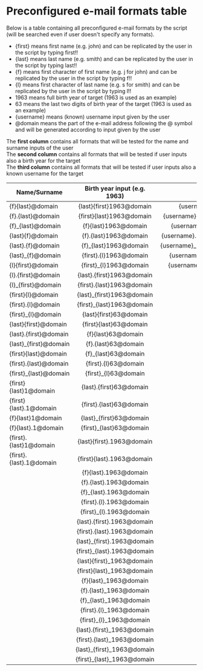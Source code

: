 # Preconfigured e-mail formats table
Below is a table containing all preconfigured e-mail formats by the script (will be searched even if user doesn't specify any formats).
- {first} means first name (e.g. john) and can be replicated by the user in the script by typing first!!
- {last} means last name (e.g. smith) and can be replicated by the user in the script by typing last!!
- {f} means first character of first name (e.g. j for john) and can be replicated by the user in the script by typing f!!
- {l} means first character of last name (e.g. s for smith) and can be replicated by the user in the script by typing l!!
- 1963 means full birth year of target (1963 is used as an example)
- 63 means the last two digits of birth year of the target (1963 is used as an example)
- {username} means (known) username input given by the user
- @domain means the part of the e-mail address following the @ symbol and will be generated according to input given by the user

The **first column** contains all formats that will be tested for the name and surname inputs of the user <br/>
The **second column** contains all formats that will be tested if user inputs also a birth year for the target <br/>
The **third column** contains all formats that will be tested if user inputs also a known username for the target <br/>

| **Name/Surname**        | **Birth year input (e.g. 1963)**           | **Username**       |
| -------------       | :-------------:                        | -----:          |
| {f}{last}@domain	          | {last}{first}1963@domain	                     | {username}@domain|
| {f}.{last}@domain	        | {first}{last}1963@domain	                     | {username}1963@domain   |
| {f}_{last}@domain	        | {f}{last}1963@domain	                         | {username}63@domain     |
| {last}{f}@domain	          | {f}.{last}1963@domain	                         | {username}.1963@domain  |
| {last}.{f}@domain	        | {f}_{last}1963@domain	                         | {username}_1963@domain  |
| {last}_{f}@domain	        | {first}.{l}1963@domain	                       | {username}.63@domain    |
| {l}{first}@domain	        | {first}_{l}1963@domain	                       | {username}_63@domain    |
| {l}.{first}@domain	        | {last}.{first}1963@domain                     |                 |
| {l}_{first}@domain	        | {first}.{last}1963@domain                     |                 |
| {first}{l}@domain	          | {last}_{first}1963@domain                     |                 |
| {first}.{l}@domain	          | {first}_{last}1963@domain                     |                 |
| {first}_{l}@domain	          | {last}{first}63@domain                     |                 |
| {last}{first}@domain	        | {first}{last}63@domain                     |                 |
| {last}.{first}@domain	      | {f}{last}63@domain                     |                 |
| {last}_{first}@domain	      | {f}.{last}63@domain                     |                 |
| {first}{last}@domain	        | {f}_{last}63@domain                     |                 |
| {first}.{last}@domain	      | {first}.{l}63@domain                     |                 |
| {first}_{last}@domain	      | {first}_{l}63@domain                     |                 |
| {first}{last}1@domain	      | {last}.{first}63@domain                     |                 |
| {first}{last}.1@domain	      | {first}.{last}63@domain                     |                 |
| {f}{last}1@domain	          | {last}_{first}63@domain                     |                 |
| {f}{last}.1@domain	          | {first}_{last}63@domain                     |                 |
| {first}.{last}1@domain	      | {last}{first}.1963@domain                     |                 |
| {first}.{last}.1@domain	    | {first}{last}.1963@domain                     |                 |
|                       | {f}{last}.1963@domain                     |                 |
|                       | {f}.{last}.1963@domain                     |                 |
|                       | {f}_{last}.1963@domain                     |                 |
|                       | {first}.{l}.1963@domain                     |                 |
|                       | {first}_{l}.1963@domain                     |                 |
|                       | {last}.{first}.1963@domain                     |                 |
|                       | {first}.{last}.1963@domain                     |                 |
|                       | {last}_{first}.1963@domain                     |                 |
|                       | {first}_{last}.1963@domain                     |                 |
|                       | {last}{first}_1963@domain                     |                 |
|                       | {first}{last}_1963@domain                     |                 |
|                       | {f}{last}_1963@domain                     |                 |
|                       | {f}.{last}_1963@domain                     |                 |
|                       | {f}_{last}_1963@domain                     |                 |
|                       | {first}.{l}_1963@domain                     |                 |
|                       | {first}_{l}_1963@domain                     |                 |
|                       | {last}.{first}_1963@domain                     |                 |
|                       | {first}.{last}_1963@domain                     |                 |
|                       | {last}_{first}_1963@domain                     |                 |
|                       | {first}_{last}_1963@domain                     |                 |
